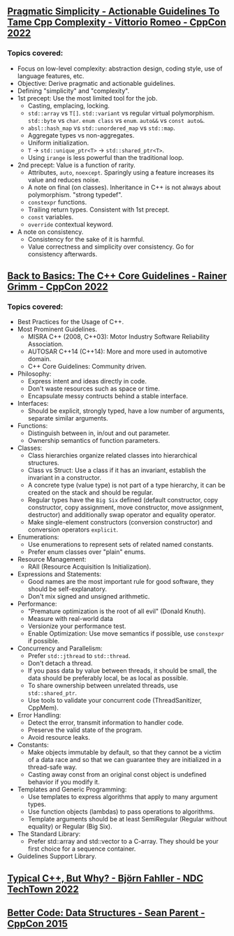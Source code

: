 ## [Pragmatic Simplicity - Actionable Guidelines To Tame Cpp Complexity - Vittorio Romeo - CppCon 2022](https://www.youtube.com/watch?v=3eH7JRgLnG8)
### Topics covered:
* Focus on low-level complexity: abstraction design, coding style, use of language features, etc.
* Objective: Derive pragmatic and actionable guidelines.
* Defining "simplicity" and "complexity".
* 1st precept: Use the most limited tool for the job.
   * Casting, emplacing, locking.
   * `std::array` vs `T[]`. `std::variant` vs regular virtual polymorphism. `std::byte` vs `char`. `enum class` vs `enum`. `auto&&` vs `const auto&`.
   * `absl::hash_map` vs `std::unordered_map` vs `std::map`.
   * Aggregate types vs non-aggregates.
   * Uniform initialization.
   * `T` -> `std::unique_ptr<T>` -> `std::shared_ptr<T>`.
   * Using `irange` is less powerful than the traditional loop.
* 2nd precept: Value is a function of rarity.
   * Attributes, `auto`, `noexcept`. Sparingly using a feature increases its value and reduces noise.
   * A note on final (on classes). Inheritance in C++ is not always about polymorphism. "strong typedef".
   * `constexpr` functions.
   * Trailing return types. Consistent with 1st precept.
   * `const` variables.
   * `override` contextual keyword.
* A note on consistency.
   * Consistency for the sake of it is harmful.
   * Value correctness and simplicity over consistency. Go for consistency afterwards.

## [Back to Basics: The C++ Core Guidelines - Rainer Grimm - CppCon 2022](https://www.youtube.com/watch?v=UONLB7wBVSc)
### Topics covered:
* Best Practices for the Usage of C++.
* Most Prominent Guidelines.
  * MISRA C++ (2008, C++03): Motor Industry Software Reliability Association.
  * AUTOSAR C++14 (C++14): More and more used in automotive domain.
  * C++ Core Guidelines: Community driven.
* Philosophy:
  * Express intent and ideas directly in code. 
  * Don't waste resources such as space or time. 
  * Encapsulate messy contructs behind a stable interface.
* Interfaces: 
  * Should be explicit, strongly typed, have a low number of arguments, separate similar arguments.
* Functions: 
  * Distinguish between in, in/out and out parameter. 
  * Ownership semantics of function parameters.
* Classes: 
  * Class hierarchies organize related classes into hierarchical structures. 
  * Class vs Struct: Use a class if it has an invariant, establish the invariant in a constructor. 
  * A concrete type (value type) is not part of a type hierarchy, it can be created on the stack and should be regular. 
  * Regular types have the `Big Six` defined (default constructor, copy constructor, copy assignment, move constructor, move assignment, destructor) and additionally swap operator and equality operator. 
  * Make single-element constructors (conversion constructor) and conversion operators `explicit`.
* Enumerations: 
  * Use enumerations to represent sets of related named constants.
  * Prefer enum classes over "plain" enums.
* Resource Management:
  * RAII (Resource Acquisition Is Initialization). 
* Expressions and Statements: 
  * Good names are the most important rule for good software, they should be self-explanatory.
  * Don't mix signed and unsigned arithmetic.
* Performance: 
  * "Premature optimization is the root of all evil" (Donald Knuth). 
  * Measure with real-world data
  * Versionize your performance test. 
  * Enable Optimization: Use move semantics if possible, use `constexpr` if possible.
* Concurrency and Parallelism:
  * Prefer `std::jthread` to `std::thread`. 
  * Don't detach a thread. 
  * If you pass data by value between threads, it should be small, the data should be preferably local, be as local as possible.
  * To share ownership between unrelated threads, use `std::shared_ptr`.
  * Use tools to validate your concurrent code (ThreadSanitizer, CppMem).
* Error Handling:
  * Detect the error, transmit information to handler code.
  * Preserve the valid state of the program.
  * Avoid resource leaks.
* Constants: 
  * Make objects immutable by default, so that they cannot be a victim of a data race and so that we can guarantee they are initialized in a thread-safe way.
  * Casting away const from an original const object is undefined behavior if you modify it.
* Templates and Generic Programming:
  * Use templates to express algorithms that apply to many argument types.
  * Use function objects (lambdas) to pass operations to algorithms.
  * Template arguments should be at least SemiRegular (Regular without equality) or Regular (Big Six).
* The Standard Library:
  * Prefer std::array and std::vector to a C-array. They should be your first choice for a sequence container.
* Guidelines Support Library.

## [Typical C++, But Why? - Björn Fahller - NDC TechTown 2022](https://www.youtube.com/watch?v=PmVmaT1JNbw)

## [Better Code: Data Structures - Sean Parent - CppCon 2015](https://www.youtube.com/watch?v=sWgDk-o-6ZE)



